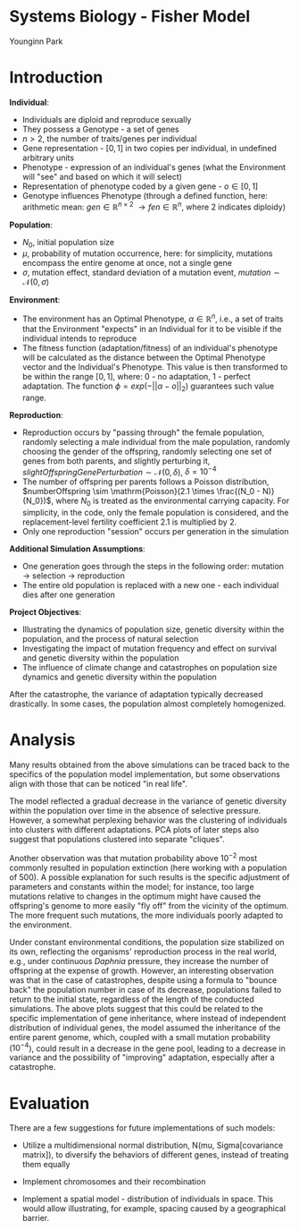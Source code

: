 # Systems Biology - Fisher Model

Younginn Park

# Introduction

**Individual**:
- Individuals are diploid and reproduce sexually
- They possess a Genotype - a set of genes
- $n > 2$, the number of traits/genes per individual
- Gene representation - $[0,1]$ in two copies per individual, in undefined arbitrary units
- Phenotype - expression of an individual's genes (what the Environment will "see" and based on which it will select)
- Representation of phenotype coded by a given gene - $o \in [0,1]$
- Genotype influences Phenotype (through a defined function, here: arithmetic mean: $gen \in\mathbb{R}^{n\times 2}$ $\rightarrow fen \in\mathbb{R}^{n}$, where 2 indicates diploidy)

**Population**:
- $N_0$, initial population size
- $\mu$, probability of mutation occurrence, here: for simplicity, mutations encompass the entire genome at once, not a single gene
- $\sigma$, mutation effect, standard deviation of a mutation event, $mutation \sim \mathcal{N}(0, \sigma)$

**Environment**:
- The environment has an Optimal Phenotype, $\alpha\in\mathbb{R}^n$, i.e., a set of traits that the Environment "expects" in an Individual for it to be visible if the individual intends to reproduce
- The fitness function (adaptation/fitness) of an individual's phenotype will be calculated as the distance between the Optimal Phenotype vector and the Individual's Phenotype. This value is then transformed to be within the range $[0,1]$, where: 0 - no adaptation, 1 - perfect adaptation. The function $\phi = exp(-||\alpha - o||_2)$ guarantees such value range.

**Reproduction**:
- Reproduction occurs by "passing through" the female population, randomly selecting a male individual from the male population, randomly choosing the gender of the offspring, randomly selecting one set of genes from both parents, and slightly perturbing it, $slightOffspringGenePerturbation \sim \mathcal{N}(0, \delta)$, $\delta = 10^{-4}$
- The number of offspring per parents follows a Poisson distribution, $numberOffspring \sim \mathrm{Poisson}(2.1 \times \frac{(N_0 - N)}{N_0})$, where $N_0$ is treated as the environmental carrying capacity. For simplicity, in the code, only the female population is considered, and the replacement-level fertility coefficient 2.1 is multiplied by 2.
- Only one reproduction "session" occurs per generation in the simulation

**Additional Simulation Assumptions**:
- One generation goes through the steps in the following order: mutation $\rightarrow$ selection $\rightarrow$ reproduction
- The entire old population is replaced with a new one - each individual dies after one generation

**Project Objectives**:
- Illustrating the dynamics of population size, genetic diversity within the population, and the process of natural selection
- Investigating the impact of mutation frequency and effect on survival and genetic diversity within the population
- The influence of climate change and catastrophes on population size dynamics and genetic diversity within the population

After the catastrophe, the variance of adaptation typically decreased drastically. In some cases, the population almost completely homogenized.

# Analysis

Many results obtained from the above simulations can be traced back to the specifics of the population model implementation, but some observations align with those that can be noticed "in real life".

The model reflected a gradual decrease in the variance of genetic diversity within the population over time in the absence of selective pressure. However, a somewhat perplexing behavior was the clustering of individuals into clusters with different adaptations. PCA plots of later steps also suggest that populations clustered into separate "cliques".

Another observation was that mutation probability above $10^{-2}$ most commonly resulted in population extinction (here working with a population of 500). A possible explanation for such results is the specific adjustment of parameters and constants within the model; for instance, too large mutations relative to changes in the optimum might have caused the offspring's genome to more easily "fly off" from the vicinity of the optimum. The more frequent such mutations, the more individuals poorly adapted to the environment.

Under constant environmental conditions, the population size stabilized on its own, reflecting the organisms' reproduction process in the real world, e.g., under continuous _Daphnia_ pressure, they increase the number of offspring at the expense of growth. However, an interesting observation was that in the case of catastrophes, despite using a formula to "bounce back" the population number in case of its decrease, populations failed to return to the initial state, regardless of the length of the conducted simulations. The above plots suggest that this could be related to the specific implementation of gene inheritance, where instead of independent distribution of individual genes, the model assumed the inheritance of the entire parent genome, which, coupled with a small mutation probability ($10^{-4}$), could result in a decrease in the gene pool, leading to a decrease in variance and the possibility of "improving" adaptation, especially after a catastrophe.

# Evaluation

There are a few suggestions for future implementations of such models:

- Utilize a multidimensional normal distribution, N(mu, Sigma[covariance matrix]), to diversify the behaviors of different genes, instead of treating them equally

- Implement chromosomes and their recombination

- Implement a spatial model - distribution of individuals in space. This would allow illustrating, for example, spacing caused by a geographical barrier.
